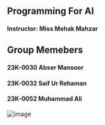 ## Programming For AI
#### Instructor: Miss Mehak Mahzar

## Group Memebers 
#### 23K-0030 Abser Mansoor
#### 23K-0032 Saif Ur Rehaman
#### 23K-0052 Muhammad Ali
![image](https://github.com/user-attachments/assets/c1785971-10ae-49c7-aad6-941f4470b150)
